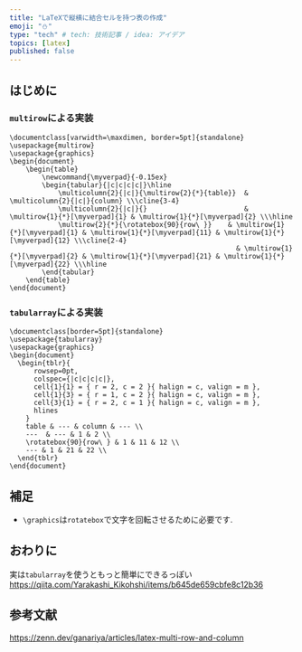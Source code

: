 ```yaml
---
title: "LaTeXで縦横に結合セルを持つ表の作成"
emoji: "⛄️"
type: "tech" # tech: 技術記事 / idea: アイデア
topics: [latex]
published: false
---
```


## はじめに
### `multirow`による実装
```tex:
\documentclass[varwidth=\maxdimen, border=5pt]{standalone}
\usepackage{multirow}
\usepackage{graphics}
\begin{document}
    \begin{table}
        \newcommand{\myverpad}{-0.15ex}
        \begin{tabular}{|c|c|c|c|}\hline
            \multicolumn{2}{|c|}{\multirow{2}{*}{table}}  & \multicolumn{2}{|c|}{column} \\\cline{3-4}
            \multicolumn{2}{|c|}{}                        &  \multirow{1}{*}[\myverpad]{1} & \multirow{1}{*}[\myverpad]{2} \\\hline
            \multirow{2}{*}{\rotatebox{90}{row\ }}    & \multirow{1}{*}[\myverpad]{1} & \multirow{1}{*}[\myverpad]{11} & \multirow{1}{*}[\myverpad]{12} \\\cline{2-4}
                                                        & \multirow{1}{*}[\myverpad]{2} & \multirow{1}{*}[\myverpad]{21} & \multirow{1}{*}[\myverpad]{22} \\\hline
        \end{tabular}
    \end{table}
\end{document}
```

### `tabularray`による実装
```tex:
\documentclass[border=5pt]{standalone}
\usepackage{tabularray}
\usepackage{graphics}
\begin{document}
  \begin{tblr}{
      rowsep=0pt,
      colspec={|c|c|c|c|},
      cell{1}{1} = { r = 2, c = 2 }{ halign = c, valign = m },
      cell{1}{3} = { r = 1, c = 2 }{ halign = c, valign = m },
      cell{3}{1} = { r = 2, c = 1 }{ halign = c, valign = m },
      hlines
    }
    table & --- & column & --- \\
    ---  & --- & 1 & 2 \\
    \rotatebox{90}{row\ } & 1 & 11 & 12 \\
    --- & 1 & 21 & 22 \\
  \end{tblr}
\end{document}
```

## 補足
- `\graphics`は`rotatebox`で文字を回転させるために必要です.

## おわりに
実は`tabularray`を使うともっと簡単にできるっぽい
https://qiita.com/Yarakashi_Kikohshi/items/b645de659cbfe8c12b36

## 参考文献
https://zenn.dev/ganariya/articles/latex-multi-row-and-column
